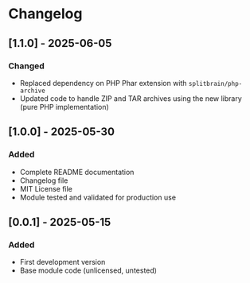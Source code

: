 # Changelog

## [1.1.0] - 2025-06-05
### Changed
- Replaced dependency on PHP Phar extension with `splitbrain/php-archive`
- Updated code to handle ZIP and TAR archives using the new library (pure PHP implementation)

## [1.0.0] - 2025-05-30
### Added
- Complete README documentation
- Changelog file
- MIT License file
- Module tested and validated for production use

## [0.0.1] - 2025-05-15
### Added
- First development version
- Base module code (unlicensed, untested)
